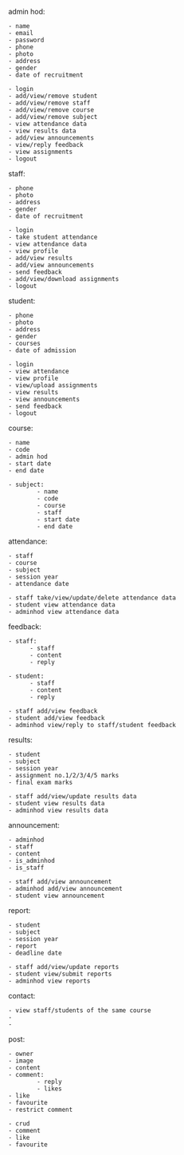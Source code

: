 admin hod:

    - name
    - email
    - password
    - phone
    - photo
    - address
    - gender
    - date of recruitment

    - login
    - add/view/remove student
    - add/view/remove staff
    - add/view/remove course
    - add/view/remove subject
    - view attendance data
    - view results data
    - add/view announcements
    - view/reply feedback
    - view assignments
    - logout

<!-- admin course:

    - phone
    - photo
    - address
    - gender
    - date of recruitment

    - login
    - add/view/remove student
    - add/view/remove staff
    - view attendance data
    - add/view announcements
    - view/reply feedback
    - view results data
    - logout -->

staff:

    - phone
    - photo
    - address
    - gender
    - date of recruitment

    - login
    - take student attendance
    - view attendance data
    - view profile
    - add/view results
    - add/view announcements
    - send feedback
    - add/view/download assignments
    - logout

student:

    - phone
    - photo
    - address
    - gender
    - courses
    - date of admission

    - login
    - view attendance
    - view profile
    - view/upload assignments
    - view results
    - view announcements
    - send feedback
    - logout

course:

    - name
    - code
    - admin hod
    - start date
    - end date

    - subject:
            - name
            - code
            - course
            - staff
            - start date
            - end date

attendance:

    - staff
    - course
    - subject
    - session year
    - attendance date

    - staff take/view/update/delete attendance data
    - student view attendance data
    - adminhod view attendance data   

feedback:
    
    - staff:
          - staff
          - content
          - reply
    
    - student:
          - staff
          - content
          - reply

    - staff add/view feedback
    - student add/view feedback
    - adminhod view/reply to staff/student feedback

results:

    - student 
    - subject 
    - session year
    - assignment no.1/2/3/4/5 marks
    - final exam marks
    
    - staff add/view/update results data
    - student view results data
    - adminhod view results data

announcement:

    - adminhod
    - staff
    - content
    - is_adminhod
    - is_staff

    - staff add/view announcement
    - adminhod add/view announcement
    - student view announcement

report:

    - student 
    - subject 
    - session year
    - report 
    - deadline date

    - staff add/view/update reports
    - student view/submit reports
    - adminhod view reports

contact:

    - view staff/students of the same course 
    -
    -

post:    

    - owner
    - image
    - content
    - comment:
            - reply
            - likes 
    - like 
    - favourite 
    - restrict comment
    
    - crud
    - comment
    - like 
    - favourite